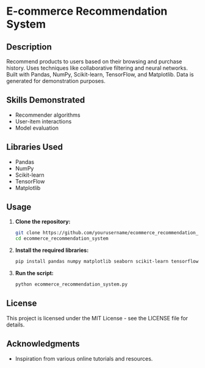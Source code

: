 # E-commerce Recommendation System

## Description
Recommend products to users based on their browsing and purchase history. Uses techniques like collaborative filtering and neural networks. Built with Pandas, NumPy, Scikit-learn, TensorFlow, and Matplotlib. Data is generated for demonstration purposes.

## Skills Demonstrated
- Recommender algorithms
- User-item interactions
- Model evaluation

## Libraries Used
- Pandas
- NumPy
- Scikit-learn
- TensorFlow
- Matplotlib

## Usage
1. **Clone the repository:**
    ```bash
    git clone https://github.com/yourusername/ecommerce_recommendation_system.git
    cd ecommerce_recommendation_system
    ```

2. **Install the required libraries:**
    ```bash
    pip install pandas numpy matplotlib seaborn scikit-learn tensorflow requests
    ```

3. **Run the script:**
    ```bash
    python ecommerce_recommendation_system.py
    ```

## License
This project is licensed under the MIT License - see the LICENSE file for details.

## Acknowledgments
- Inspiration from various online tutorials and resources.

